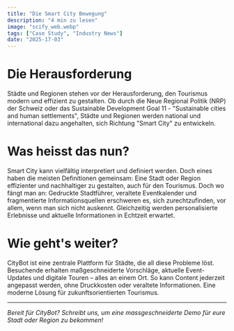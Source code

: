 ```yaml
---
title: "Die Smart City Bewegung"
description: "4 min zu lesen"
image: "scify_web.webp"
tags: ["Case Study", "Industry News"]
date: "2025-17-03"
---
```


# Die Herausforderung
Städte und Regionen stehen vor der Herausforderung, den Tourismus modern und effizient zu gestalten. Ob durch die Neue Regional Politik (NRP) der Schweiz oder das Sustainable Development Goal 11 - "Sustainable cities and human settlements", Städte und Regionen werden national und international dazu angehalten, sich Richtung "Smart City" zu entwickeln.

# Was heisst das nun?
 Smart City kann vielfältig interpretiert und definiert werden. Doch eines haben die meisten Definitionen gemeinsam: Eine Stadt oder Region effizienter und nachhaltiger zu gestalten, auch für den Tourismus. Doch wo fängt man an: Gedruckte Stadtführer, veraltete Eventkalender und fragmentierte Informationsquellen erschweren es, sich zurechtzufinden, vor allem, wenn man sich nicht auskennt. Gleichzeitig werden personalisierte Erlebnisse und aktuelle Informationen in Echtzeit erwartet.

# Wie geht's weiter?
CityBot ist eine zentrale Plattform für Städte, die all diese Probleme löst. Besuchende erhalten maßgeschneiderte Vorschläge, aktuelle Event-Updates und digitale Touren – alles an einem Ort. So kann Content jederzeit angepasst werden, ohne Druckkosten oder veraltete Informationen. Eine moderne Lösung für zukunftsorientierten Tourismus.

---

*Bereit für CityBot? Schreibt uns, um eine massgeschneiderte Demo für eure Stadt oder Region zu bekommen!*
